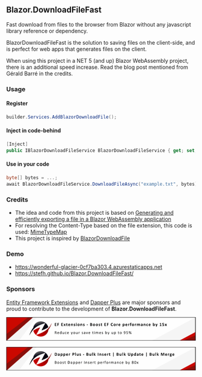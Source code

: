## Blazor.DownloadFileFast
Fast download from files to the browser from Blazor without any javascript library reference or dependency.

BlazorDownloadFileFast is the solution to saving files on the client-side, and is perfect for web apps that generates files on the client.

When using this project in a NET 5 (and up) Blazor WebAssembly project, there is an additional speed increase. 
Read the blog post mentioned from Gérald Barré in the credits.


### Usage

#### Register
```c#
builder.Services.AddBlazorDownloadFile();
```

#### Inject in code-behind
``` c#
[Inject]
public IBlazorDownloadFileService BlazorDownloadFileService { get; set; }
```

#### Use in your code
``` c#
byte[] bytes = ...; 
await BlazorDownloadFileService.DownloadFileAsync("example.txt", bytes);
```

### Credits
- The idea and code from this project is based on [Generating and efficiently exporting a file in a Blazor WebAssembly application](https://www.meziantou.net/generating-and-downloading-a-file-in-a-blazor-webassembly-application.htm)
- For resolving the Content-Type based on the file extension, this code is used: [MimeTypeMap](https://github.com/samuelneff/MimeTypeMap)
- This project is inspired by [BlazorDownloadFile](https://github.com/arivera12/BlazorDownloadFile)

### Demo
- https://wonderful-glacier-0cf7ba303.4.azurestaticapps.net
- https://stefh.github.io/Blazor.DownloadFileFast/

### Sponsors

[Entity Framework Extensions](https://entityframework-extensions.net/?utm_source=StefH) and [Dapper Plus](https://dapper-plus.net/?utm_source=StefH) are major sponsors and proud to contribute to the development of **Blazor.DownloadFileFast**.

[![Entity Framework Extensions](https://raw.githubusercontent.com/StefH/resources/main/sponsor/entity-framework-extensions-sponsor.png)](https://entityframework-extensions.net/bulk-insert?utm_source=StefH)

[![Dapper Plus](https://raw.githubusercontent.com/StefH/resources/main/sponsor/dapper-plus-sponsor.png)](https://dapper-plus.net/bulk-insert?utm_source=StefH)


